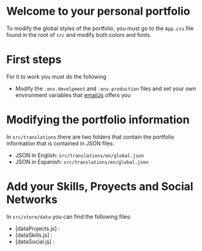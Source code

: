 # Welcome to your personal portfolio

To modify the global styles of the portfolio, you must go to the ```App.css``` file found in the root of ```src``` and modify both colors and fonts.

# First steps

For it to work you must do the following

* Modify the ```.env.develpment``` and ```.env.production``` files and set your own environment variables that [emailJs](https://www.emailjs.com) offers you

# Modifying the portfolio information

In ```src/translations``` there are two folders that contain the portfolio information that is contained in JSON files:

* JSON in English: ```src/translations/en/global.json``` 
* JSON in Espanish: ```src/translations/en/global.json``` 


# Add your Skills, Proyects and Social Networks

In ```src/store/data``` you can find the following files:

* [dataProjects.js] : 
* [dataSkills.js] : 
* [dataSocial.js] : 



